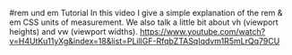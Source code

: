 #rem und em Tutorial
In this video I give a simple explanation of the rem & em CSS units of measurement. We also talk a little bit about vh (viewport heights) and vw (viewport widths).
https://www.youtube.com/watch?v=H4UtKu11yXg&index=18&list=PLillGF-RfqbZTASqIqdvm1R5mLrQq79CU
